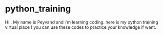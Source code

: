 # python_training
Hi , My name is Peyvand and i'm learning coding.
here is my python training virtual place !
you can use these codes to practice your knowledge if want.
